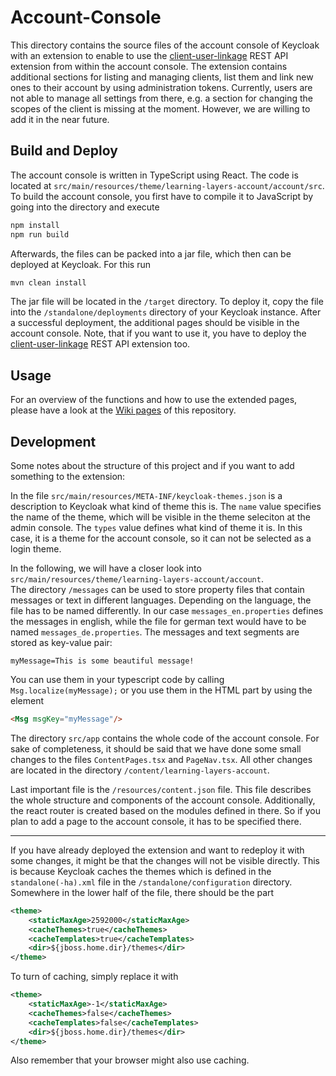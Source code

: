 # Account-Console
This directory contains the source files of the account console of Keycloak with an extension to enable to use the 
[client-user-linkage](https://github.com/rwth-acis/keycloak-extensions/tree/main/client-user-linkage) REST API extension
from within the account console. The extension contains additional sections for listing and managing clients, list them 
and link new ones to their account by using administration tokens. Currently, users are not able to manage all settings
from there, e.g. a section for changing the scopes of the client is missing at the moment. However, we are willing to 
add it in the near future.

## Build and Deploy
The account console is written in TypeScript using React. The code is located at
`src/main/resources/theme/learning-layers-account/account/src`. To build the account console, you first have to compile
it to JavaScript by going into the directory and execute
```bash
npm install 
npm run build
```
Afterwards, the files can be packed into a jar file, which then can be deployed at Keycloak. For this run
````bash
mvn clean install
````
The jar file will be located in the `/target` directory. To deploy it, copy the file into the
`/standalone/deployments` directory of your Keycloak instance. After a successful deployment, the additional pages should
be visible in the account console. Note, that if you want to use it, you have to deploy the 
[client-user-linkage](https://github.com/rwth-acis/keycloak-extensions/tree/main/client-user-linkage) REST API extension
too.

## Usage
For an overview of the functions and how to use the extended pages, please have a look at the 
[Wiki pages](https://github.com/rwth-acis/keycloak-extensions/wiki) of this repository.

## Development
Some notes about the structure of this project and if you want to add something to the extension:

In the file `src/main/resources/META-INF/keycloak-themes.json` is a description to Keycloak what kind of theme this is.
The `name` value specifies the name of the theme, which will be visible in the theme seleciton at the admin console. 
The `types` value defines what kind of theme it is. In this case, it is a theme for the account console, so it can not be
selected as a login theme.

In the following, we will have a closer look into `src/main/resources/theme/learning-layers-account/account`.  
The directory `/messages` can be used to store property files that contain messages or text in different languages.
Depending on the language, the file has to be named differently. In our case `messages_en.properties` defines the
messages in english, while the file for german text would have to be named `messages_de.properties`. The messages and
text segments are stored as key-value pair: 
````properties
myMessage=This is some beautiful message!
````
You can use them in your typescript code by calling `Msg.localize(myMessage);` or you use them in the HTML part by using
the element
````html
<Msg msgKey="myMessage"/>
````

The directory `src/app` contains the whole code of the account console. For sake of completeness, it should be said that
we have done some small changes to the files `ContentPages.tsx` and `PageNav.tsx`. All other changes are located in the 
directory `/content/learning-layers-account`.

Last important file is the `/resources/content.json` file. This file describes the whole structure and components of the
account console. Additionally, the react router is created based on the modules defined in there. So if you plan to add
a page to the account console, it has to be specified there.  

---

If you have already deployed the extension and want to redeploy it with some changes, it might be that the changes will
not be visible directly. This is because Keycloak caches the themes which is defined in the `standalone(-ha).xml`
file in the `/standalone/configuration` directory. Somewhere in the lower half of the file, there should be the part
````xml
<theme>
    <staticMaxAge>2592000</staticMaxAge>
    <cacheThemes>true</cacheThemes>
    <cacheTemplates>true</cacheTemplates>
    <dir>${jboss.home.dir}/themes</dir>
</theme>
````
To turn of caching, simply replace it with
````xml
<theme>
    <staticMaxAge>-1</staticMaxAge>
    <cacheThemes>false</cacheThemes>
    <cacheTemplates>false</cacheTemplates>
    <dir>${jboss.home.dir}/themes</dir>
</theme>
````
Also remember that your browser might also use caching.
